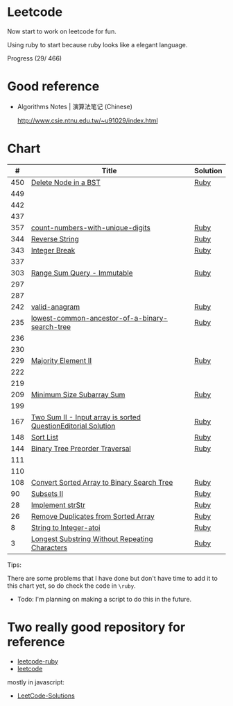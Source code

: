 # Leetcode

Now start to work on leetcode for fun.

Using ruby to start because ruby looks like a elegant language.

Progress (29/ 466)

# Good reference

- Algorithms Notes | 演算法笔记 (Chinese)

  http://www.csie.ntnu.edu.tw/~u91029/index.html

# Chart

| # | Title | Solution |
|---|-------|----------|
| 450 | [Delete Node in a BST](https://leetcode.com/problems/delete-node-in-a-bst/) | [Ruby](./ruby/Q450/Q450.rb) |
| 449 |
| 442 |
| 437 |
| 357 | [count-numbers-with-unique-digits](https://leetcode.com/problems/count-numbers-with-unique-digits/) | [Ruby](./ruby/Q357/Q357.rb) |
| 344 | [Reverse String](https://leetcode.com/problems/reverse-string/) | [Ruby](./ruby/Q344/Q344.rb) |
| 343 | [Integer Break](https://leetcode.com/problems/integer-break/) | [Ruby](./ruby/Q343/Q343.rb) |
| 337 |
| 303 | [Range Sum Query - Immutable ](https://leetcode.com/problems/range-sum-query-immutable/) | [Ruby](./ruby/Q303/Q303.rb) |
| 297 |
| 287 |
| 242 | [valid-anagram](https://leetcode.com/problems/valid-anagram/)|[Ruby](.ruby/Q242/Q242.rb)
| 235 | [lowest-common-ancestor-of-a-binary-search-tree](https://leetcode.com/problems/lowest-common-ancestor-of-a-binary-search-tree/) | [Ruby](./ruby/Q235/Q235.rb) |
| 236 |
| 230 |
| 229 | [Majority Element II](https://leetcode.com/problems/majority-element-ii/) | [Ruby](./ruby/Q229/Q229.rb) |
| 222 |
| 219 |
| 209 | [Minimum Size Subarray Sum](https://leetcode.com/problems/minimum-size-subarray-sum/) | [Ruby](./ruby/Q209/Q209.rb) |
| 199 |
| 167 | [Two Sum II - Input array is sorted  QuestionEditorial Solution](https://leetcode.com/problems/two-sum-ii-input-array-is-sorted/) | [Ruby](./ruby/Q167/Q167.rb) |
| 148 | [Sort List](https://leetcode.com/problems/sort-list/) | [Ruby](.ruby/Q148/Q148.rb) |
| 144 | [Binary Tree Preorder Traversal](https://leetcode.com/problems/binary-tree-preorder-traversal/) | [Ruby](./ruby/Q144/Q144.rb)|
| 111 |
| 110 |
| 108 | [Convert Sorted Array to Binary Search Tree](https://leetcode.com/problems/convert-sorted-array-to-binary-search-tree/) | [Ruby](./ruby/Q108/Q108.rb) |
| 90 | [Subsets II](https://leetcode.com/problems/subsets-ii/) | [Ruby](./ruby/Q90/Q90.rb) |
| 28 | [Implement strStr](https://leetcode.com/problems/implement-strstr/) | [Ruby](./ruby/Q28/Q28.rb) |
| 26 | [Remove Duplicates from Sorted Array](https://leetcode.com/problems/remove-duplicates-from-sorted-array/) | [Ruby](./ruby/Q26/Q26.rb) |
| 8 | [String to Integer-atoi](https://leetcode.com/problems/string-to-integer-atoi/) | [Ruby](./ruby/Q8/Q8.rb) |
| 3  | [Longest Substring Without Repeating Characters](https://leetcode.com/problems/longest-substring-without-repeating-characters/) | [Ruby](./Ruby/Q3/Q3.rb) |

Tips:

There are some problems that I have done but don't have time to add it to this chart yet, so do check the code in `\ruby`.

- Todo: I'm planning on making a script to do this in the future.

# Two really good repository for reference

- [leetcode-ruby](https://github.com/shichao-an/leetcode-ruby)
- [leetcode](https://github.com/0x01f7/leetcode)

mostly in javascript:

- [LeetCode-Solutions](https://github.com/iplus26/LeetCode-Solutions)

